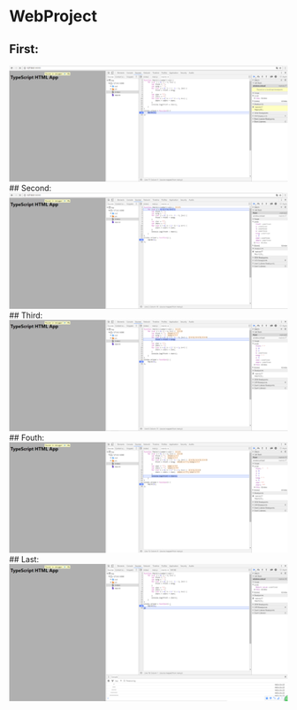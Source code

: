 # WebProject
## First:
<img src="/pictures/0.png">
## Second:
<img src="/pictures/1.png">
## Third:
<img src="/pictures/2.png">
## Fouth:
<img src="/pictures/3.png">
## Last:
<img src="/pictures/4.png">
